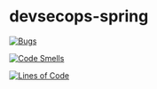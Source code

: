 # devsecops-spring
[![Bugs](https://sonarcloud.io/api/project_badges/measure?project=renanferraro_devsecops-spring&metric=bugs)](https://sonarcloud.io/dashboard?id=renanferraro_devsecops-spring)

[![Code Smells](https://sonarcloud.io/api/project_badges/measure?project=renanferraro_devsecops-spring&metric=code_smells)](https://sonarcloud.io/dashboard?id=renanferraro_devsecops-spring)

[![Lines of Code](https://sonarcloud.io/api/project_badges/measure?project=renanferraro_devsecops-spring&metric=ncloc)](https://sonarcloud.io/dashboard?id=renanferraro_devsecops-spring)
